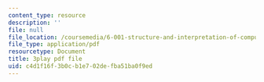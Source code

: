 ```yaml
---
content_type: resource
description: ''
file: null
file_location: /coursemedia/6-001-structure-and-interpretation-of-computer-programs-spring-2005/c4d1f16f3b0cb1e702defba51ba0f9ed_V_7mmwpgJHU.pdf
file_type: application/pdf
resourcetype: Document
title: 3play pdf file
uid: c4d1f16f-3b0c-b1e7-02de-fba51ba0f9ed
---
```

